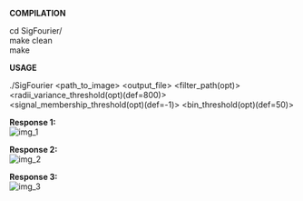 **COMPILATION**

cd SigFourier/\
make clean\
make

**USAGE**

./SigFourier <path_to_image> <output_file> <filter_path(opt)> <radii_variance_threshold(opt)(def=800)> <signal_membership_threshold(opt)(def=-1)> <bin_threshold(opt)(def=50)>

**Response 1:**\
![img_1](https://user-images.githubusercontent.com/12206249/95663564-d0ed2a80-0b5d-11eb-932c-2a87715cdc81.jpg)

**Response 2:**\
![img_2](https://user-images.githubusercontent.com/12206249/95663573-ee21f900-0b5d-11eb-8ee9-76c2ece66a7e.jpg)

**Response 3:**\
![img_3](https://user-images.githubusercontent.com/12206249/95663579-042fb980-0b5e-11eb-8449-c5b584811a50.jpg)
